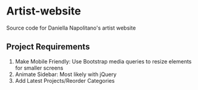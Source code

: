 # Artist-website
Source code for Daniella Napolitano's artist website

## Project Requirements
1. Make Mobile Friendly:  Use Bootstrap media queries to resize elements for smaller screens
2. Animate Sidebar: Most likely with jQuery
3. Add Latest Projects/Reorder Categories